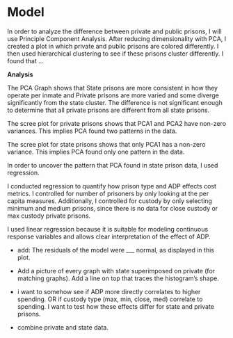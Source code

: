 # Model

In order to analyze the difference between private and public prisons, I
will use Principle Component Analysis. After reducing dimensionality
with PCA, I created a plot in which private and public prisons are
colored differently. I then used hierarchical clustering to see if these
prisons cluster differently. I found that …

**Analysis**

The PCA Graph shows that State prisons are more consistent in how they
operate per inmate and Private prisons are more varied and some diverge
significantly from the state cluster. The difference is not significant
enough to determine that all private prisons are different from all
state prisons.

The scree plot for private prisons shows that PCA1 and PCA2 have
non-zero variances. This implies PCA found two patterns in the data.

The scree plot for state prisons shows that only PCA1 has a non-zero
variance. This implies PCA found only one pattern in the data.

In order to uncover the pattern that PCA found in state prison data, I
used regression.

I conducted regression to quantify how prison type and ADP effects cost
metrics. I controlled for number of prisoners by only looking at the per
capita measures. Additionally, I controlled for custody by only
selecting minimum and medium prisons, since there is no data for close
custody or max custody private prisons.

I used linear regression because it is suitable for modeling continuous response variables and allows clear interpretation of the effect of ADP. 

- add: The residuals of the model were \_\_\_ normal, as displayed in this plot.



-   Add a picture of every graph with state superimposed on private (for
    matching graphs). Add a line on top that traces the histogram’s
    shape.

-   i want to somehow see if ADP more directly correlates to higher
    spending. OR if custody type (max, min, close, med) correlate to
    spending. I want to test how these effects differ for state and
    private prisons.

-   combine private and state data.
